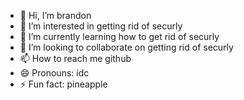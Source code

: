 - 👋 Hi, I’m brandon
- 👀 I’m interested in getting rid of securly
- 🌱 I’m currently learning how to get rid of securly
- 💞️ I’m looking to collaborate on getting rid of securly
- 📫 How to reach me github
- 😄 Pronouns: idc
- ⚡ Fun fact: pineapple
